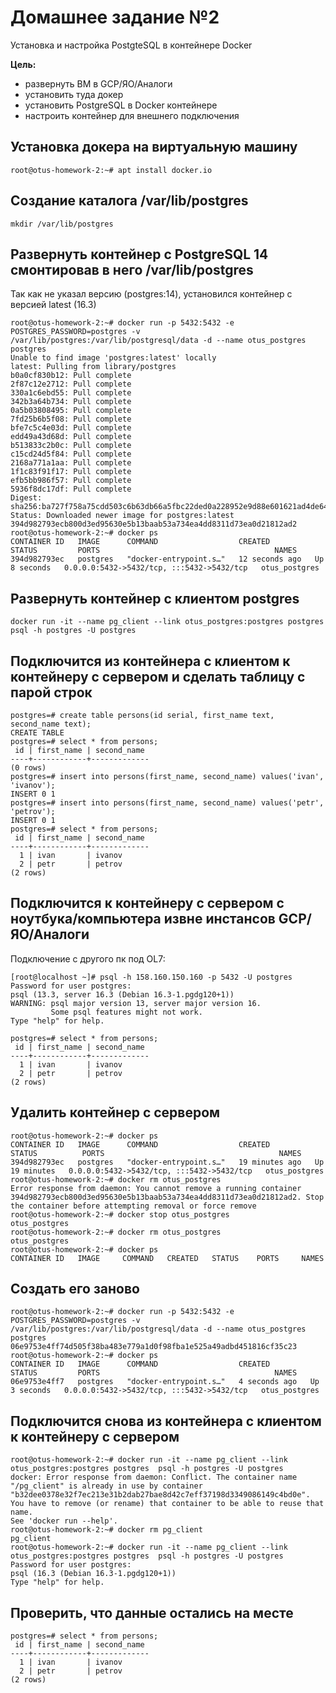 # Домашнее задание №2
Установка и настройка PostgteSQL в контейнере Docker

**Цель:**
* развернуть ВМ в GCP/ЯО/Аналоги
* установить туда докер
* установить PostgreSQL в Docker контейнере
* настроить контейнер для внешнего подключения
## Установка докера на виртуальную машину
```
root@otus-homework-2:~# apt install docker.io
```
## Создание каталога /var/lib/postgres
```
mkdir /var/lib/postgres
```
## Развернуть контейнер с PostgreSQL 14 смонтировав в него /var/lib/postgres
Так как не указал версию (postgres:14), установился контейнер с версией latest (16.3)
```
root@otus-homework-2:~# docker run -p 5432:5432 -e POSTGRES_PASSWORD=postgres -v /var/lib/postgres:/var/lib/postgresql/data -d --name otus_postgres postgres
Unable to find image 'postgres:latest' locally
latest: Pulling from library/postgres
b0a0cf830b12: Pull complete
2f87c12e2712: Pull complete
330a1c6ebd55: Pull complete
342b3a64b734: Pull complete
0a5b03808495: Pull complete
7fd25b6b5f08: Pull complete
bfe7c5c4e03d: Pull complete
edd49a43d68d: Pull complete
b513833c2b0c: Pull complete
c15cd24d5f84: Pull complete
2168a771a1aa: Pull complete
1f1c83f91f17: Pull complete
efb5bb986f57: Pull complete
5936f8dc17df: Pull complete
Digest: sha256:ba727f758a75cdd503c6b63db66a5fbc22ded0a228952e9d88e601621ad4de64
Status: Downloaded newer image for postgres:latest
394d982793ecb800d3ed95630e5b13baab53a734ea4dd8311d73ea0d21812ad2
root@otus-homework-2:~# docker ps
CONTAINER ID   IMAGE      COMMAND                  CREATED          STATUS         PORTS                                       NAMES
394d982793ec   postgres   "docker-entrypoint.s…"   12 seconds ago   Up 8 seconds   0.0.0.0:5432->5432/tcp, :::5432->5432/tcp   otus_postgres
```
## Развернуть контейнер с клиентом postgres
```
docker run -it --name pg_client --link otus_postgres:postgres postgres  psql -h postgres -U postgres
```
## Подключится из контейнера с клиентом к контейнеру с сервером и сделать таблицу с парой строк
```
postgres=# create table persons(id serial, first_name text, second_name text);
CREATE TABLE
postgres=# select * from persons;
 id | first_name | second_name
----+------------+-------------
(0 rows)
postgres=# insert into persons(first_name, second_name) values('ivan', 'ivanov');
INSERT 0 1
postgres=# insert into persons(first_name, second_name) values('petr', 'petrov');
INSERT 0 1
postgres=# select * from persons;
 id | first_name | second_name
----+------------+-------------
  1 | ivan       | ivanov
  2 | petr       | petrov
(2 rows)
```
## Подключится к контейнеру с сервером с ноутбука/компьютера извне инстансов GCP/ЯО/Аналоги
Подключение с другого пк под OL7:
```
[root@localhost ~]# psql -h 158.160.150.160 -p 5432 -U postgres
Password for user postgres:
psql (13.3, server 16.3 (Debian 16.3-1.pgdg120+1))
WARNING: psql major version 13, server major version 16.
         Some psql features might not work.
Type "help" for help.

postgres=# select * from persons;
 id | first_name | second_name
----+------------+-------------
  1 | ivan       | ivanov
  2 | petr       | petrov
(2 rows)
```
## Удалить контейнер с сервером
```
root@otus-homework-2:~# docker ps
CONTAINER ID   IMAGE      COMMAND                  CREATED          STATUS          PORTS                                       NAMES
394d982793ec   postgres   "docker-entrypoint.s…"   19 minutes ago   Up 19 minutes   0.0.0.0:5432->5432/tcp, :::5432->5432/tcp   otus_postgres
root@otus-homework-2:~# docker rm otus_postgres
Error response from daemon: You cannot remove a running container 394d982793ecb800d3ed95630e5b13baab53a734ea4dd8311d73ea0d21812ad2. Stop the container before attempting removal or force remove
root@otus-homework-2:~# docker stop otus_postgres
otus_postgres
root@otus-homework-2:~# docker rm otus_postgres
otus_postgres
root@otus-homework-2:~# docker ps
CONTAINER ID   IMAGE     COMMAND   CREATED   STATUS    PORTS     NAMES
```
## Создать его заново
```
root@otus-homework-2:~# docker run -p 5432:5432 -e POSTGRES_PASSWORD=postgres -v /var/lib/postgres:/var/lib/postgresql/data -d --name otus_postgres postgres
06e9753e4ff74d505f38ba483e779a1d0f98fba1e525a49adbd451816cf35c23
root@otus-homework-2:~# docker ps
CONTAINER ID   IMAGE      COMMAND                  CREATED         STATUS         PORTS                                       NAMES
06e9753e4ff7   postgres   "docker-entrypoint.s…"   4 seconds ago   Up 3 seconds   0.0.0.0:5432->5432/tcp, :::5432->5432/tcp   otus_postgres
```
## Подключится снова из контейнера с клиентом к контейнеру с сервером
```
root@otus-homework-2:~# docker run -it --name pg_client --link otus_postgres:postgres postgres  psql -h postgres -U postgres
docker: Error response from daemon: Conflict. The container name "/pg_client" is already in use by container "b32dee0378e32f7ec213e31b2dab27bae8d42c7eff37198d3349086149c4bd0e". You have to remove (or rename) that container to be able to reuse that name.
See 'docker run --help'.
root@otus-homework-2:~# docker rm pg_client
pg_client
root@otus-homework-2:~# docker run -it --name pg_client --link otus_postgres:postgres postgres  psql -h postgres -U postgres
Password for user postgres:
psql (16.3 (Debian 16.3-1.pgdg120+1))
Type "help" for help.
```
## Проверить, что данные остались на месте
```
postgres=# select * from persons;
 id | first_name | second_name
----+------------+-------------
  1 | ivan       | ivanov
  2 | petr       | petrov
(2 rows)
```
